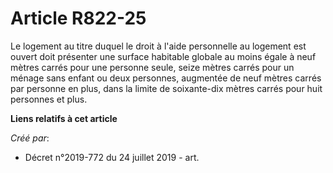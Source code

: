 # Article R822-25

Le logement au titre duquel le droit à l'aide personnelle au logement est ouvert doit présenter une surface habitable globale
au moins égale à neuf mètres carrés pour une personne seule, seize mètres carrés pour un ménage sans enfant ou deux
personnes, augmentée de neuf mètres carrés par personne en plus, dans la limite de soixante-dix mètres carrés pour huit
personnes et plus.

**Liens relatifs à cet article**

_Créé par_:

  - Décret n°2019-772 du 24 juillet 2019 - art.
